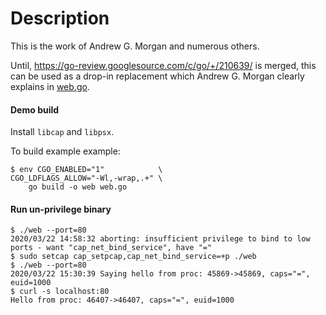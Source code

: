 # Description

This is the work of Andrew G. Morgan and numerous others.

Until, https://go-review.googlesource.com/c/go/+/210639/ is merged,
this can be used as a drop-in replacement which Andrew G. Morgan clearly
explains in [web.go](examples/web.go#L13).

#### Demo build

Install `libcap` and `libpsx`.

To build example example:

```fish
$ env CGO_ENABLED="1"            \
CGO_LDFLAGS_ALLOW="-Wl,-wrap,.+" \
    go build -o web web.go
```

#### Run un-privilege binary

```fish
$ ./web --port=80
2020/03/22 14:58:32 aborting: insufficient privilege to bind to low ports - want "cap_net_bind_service", have "="
$ sudo setcap cap_setpcap,cap_net_bind_service=+p ./web
$ ./web --port=80
2020/03/22 15:30:39 Saying hello from proc: 45869->45869, caps="=", euid=1000
$ curl -s localhost:80
Hello from proc: 46407->46407, caps="=", euid=1000
```


